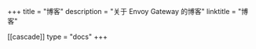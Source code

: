 +++
title = "博客"
description = "关于 Envoy Gateway 的博客"
linktitle = "博客"

[[cascade]]
type = "docs"
+++
